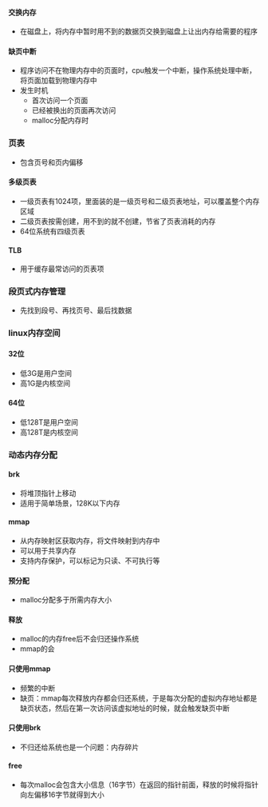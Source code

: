 #### 交换内存
- 在磁盘上，将内存中暂时用不到的数据页交换到磁盘上让出内存给需要的程序
#### 缺页中断
- 程序访问不在物理内存中的页面时，cpu触发一个中断，操作系统处理中断，将页面加载到物理内存中
- 发生时机
	- 首次访问一个页面
	- 已经被换出的页面再次访问
	- malloc分配内存时
### 页表
- 包含页号和页内偏移
#### 多级页表
- 一级页表有1024项，里面装的是一级页号和二级页表地址，可以覆盖整个内存区域
- 二级页表按需创建，用不到的就不创建，节省了页表消耗的内存
- 64位系统有四级页表
#### TLB
- 用于缓存最常访问的页表项
### 段页式内存管理
- 先找到段号、再找页号、最后找数据
### linux内存空间
#### 32位
- 低3G是用户空间
- 高1G是内核空间
#### 64位
- 低128T是用户空间
- 高128T是内核空间

### 动态内存分配
#### brk
- 将堆顶指针上移动
- 适用于简单场景，128K以下内存
#### mmap
- 从内存映射区获取内存，将文件映射到内存中
- 可以用于共享内存
- 支持内存保护，可以标记为只读、不可执行等
#### 预分配
- malloc分配多于所需内存大小
#### 释放
- malloc的内存free后不会归还操作系统
- mmap的会
#### 只使用mmap
- 频繁的中断
- 缺页：mmap每次释放内存都会归还系统，于是每次分配的虚拟内存地址都是缺页状态，然后在第一次访问该虚拟地址的时候，就会触发缺页中断
#### 只使用brk
- 不归还给系统也是一个问题：内存碎片
#### free
- 每次malloc会包含大小信息（16字节）在返回的指针前面，释放的时候将指针向左偏移16字节就得到大小